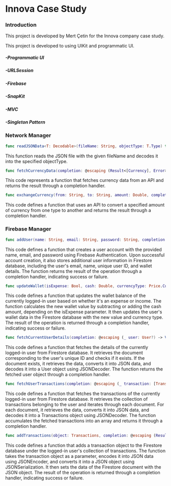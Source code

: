 # Innova Case Study
### Introduction
This project is developed by Mert Çetin for the Innova company case study.

This project is developed to using UIKit and programmatic UI.
##### -Programmatic UI
##### -URLSession
##### -Firebase
##### -SnapKit
##### -MVC
##### -Singleton Pattern

### Network Manager
```Swift
func readJSONData<T: Decodable>(fileName: String, objectType: T.Type) throws -> T
```
This function reads the JSON file with the given fileName and decodes it into the specified objectType.
```Swift
func fetchCurrencyData(completion: @escaping (Result<[Currency], Error>) -> Void)
```
This code represents a function that fetches currency data from an API and returns the result through a completion handler.
```Swift
func exchangeCurrency(from: String, to: String, amount: Double, completion: @escaping (Result<Double, Error>)
```
This code defines a function that uses an API to convert a specified amount of currency from one type to another and returns the result through a completion handler.

### Firebase Manager
```Swift
func addUser(name: String, email: String, password: String, completion: @escaping (Result<String, Error>) -> Void)
```
This code defines a function that creates a user account with the provided name, email, and password using Firebase Authentication. Upon successful account creation, it also stores additional user information in Firestore database, including the user's email, name, unique user ID, and wallet details. The function returns the result of the operation through a completion handler, indicating success or failure.
```Swift
func updateWallet(isExpense: Bool, cash: Double, currencyType: Price.CurrencyType, completion: @escaping (Result<String, Error>) -> Void)
```
This code defines a function that updates the wallet balance of the currently logged-in user based on whether it's an expense or income. The function calculates the new wallet value by subtracting or adding the cash amount, depending on the isExpense parameter. It then updates the user's wallet data in the Firestore database with the new value and currency type. The result of the operation is returned through a completion handler, indicating success or failure.
```Swift
func fetchCurrentUserDetails(completion: @escaping (_ user: User?) -> Void)
```
This code defines a function that fetches the details of the currently logged-in user from Firestore database. It retrieves the document corresponding to the user's unique ID and checks if it exists. If the document exists, it retrieves the data, converts it into JSON data, and decodes it into a User object using JSONDecoder. The function returns the fetched user object through a completion handler.
```Swift
func fetchUserTransactions(completion: @escaping (_ transaction: [Transactions?]) -> Void)
```
This code defines a function that fetches the transactions of the currently logged-in user from Firestore database. It retrieves the collection of transactions belonging to the user and iterates through each document. For each document, it retrieves the data, converts it into JSON data, and decodes it into a Transactions object using JSONDecoder. The function accumulates the fetched transactions into an array and returns it through a completion handler.
```Swift
func addTransactions(object: Transactions, completion: @escaping (Result<String, Error>) -> Void)
```
This code defines a function that adds a transaction object to the Firestore database under the logged-in user's collection of transactions. The function takes the transaction object as a parameter, encodes it into JSON data using JSONEncoder, and converts it into a JSON object using JSONSerialization. It then sets the data of the Firestore document with the JSON object. The result of the operation is returned through a completion handler, indicating success or failure.
